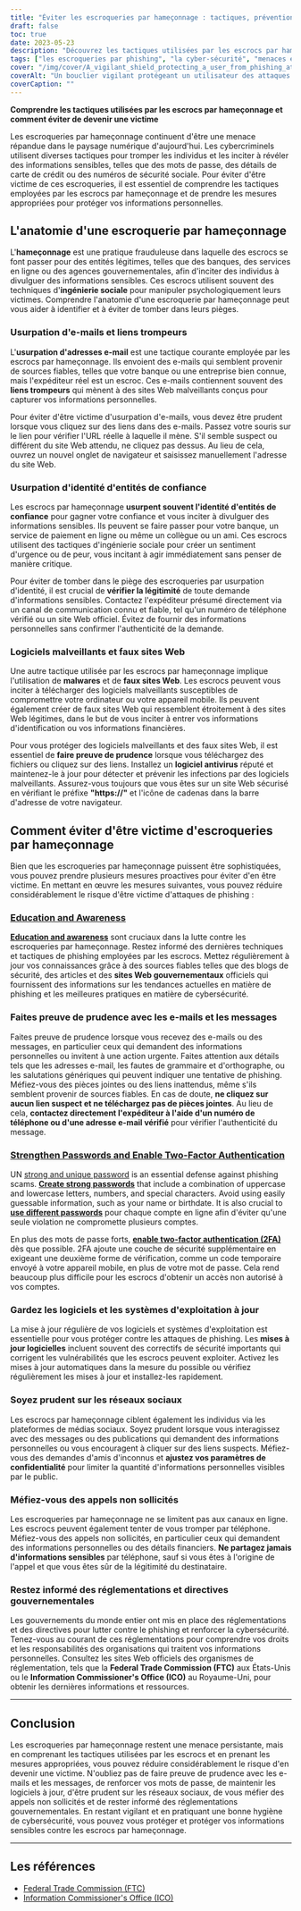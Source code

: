 ```yaml
---
title: "Éviter les escroqueries par hameçonnage : tactiques, prévention et protection"
draft: false
toc: true
date: 2023-05-23
description: "Découvrez les tactiques utilisées par les escrocs par hameçonnage et découvrez des stratégies efficaces pour éviter de devenir une victime."
tags: ["les escroqueries par phishing", "la cyber-sécurité", "menaces en ligne", "usurpation de courrier électronique", "ingénierie sociale", "protection contre les logiciels malveillants", "sécurité en ligne", "sécurité des données", "vol d'identité", "sécurité par mot de passe", "authentification à deux facteurs", "mises à jour de logiciel", "réglementations gouvernementales", "confidentialité en ligne", "cyber-sensibilisation", "fraude numérique", "sensibilisation au phishing", "sécurité sur les réseaux sociaux", "escroqueries en ligne", "prévention de la cybercriminalité"]
cover: "/img/cover/A_vigilant_shield_protecting_a_user_from_phishing_attacks.png"
coverAlt: "Un bouclier vigilant protégeant un utilisateur des attaques de phishing"
coverCaption: ""
---
```


**Comprendre les tactiques utilisées par les escrocs par hameçonnage et comment éviter de devenir une victime**

Les escroqueries par hameçonnage continuent d'être une menace répandue dans le paysage numérique d'aujourd'hui. Les cybercriminels utilisent diverses tactiques pour tromper les individus et les inciter à révéler des informations sensibles, telles que des mots de passe, des détails de carte de crédit ou des numéros de sécurité sociale. Pour éviter d'être victime de ces escroqueries, il est essentiel de comprendre les tactiques employées par les escrocs par hameçonnage et de prendre les mesures appropriées pour protéger vos informations personnelles.

## L'anatomie d'une escroquerie par hameçonnage

L'**hameçonnage** est une pratique frauduleuse dans laquelle des escrocs se font passer pour des entités légitimes, telles que des banques, des services en ligne ou des agences gouvernementales, afin d'inciter des individus à divulguer des informations sensibles. Ces escrocs utilisent souvent des techniques d'**ingénierie sociale** pour manipuler psychologiquement leurs victimes. Comprendre l'anatomie d'une escroquerie par hameçonnage peut vous aider à identifier et à éviter de tomber dans leurs pièges.

### Usurpation d'e-mails et liens trompeurs

L'**usurpation d'adresses e-mail** est une tactique courante employée par les escrocs par hameçonnage. Ils envoient des e-mails qui semblent provenir de sources fiables, telles que votre banque ou une entreprise bien connue, mais l'expéditeur réel est un escroc. Ces e-mails contiennent souvent des **liens trompeurs** qui mènent à des sites Web malveillants conçus pour capturer vos informations personnelles.

Pour éviter d'être victime d'usurpation d'e-mails, vous devez être prudent lorsque vous cliquez sur des liens dans des e-mails. Passez votre souris sur le lien pour vérifier l'URL réelle à laquelle il mène. S'il semble suspect ou différent du site Web attendu, ne cliquez pas dessus. Au lieu de cela, ouvrez un nouvel onglet de navigateur et saisissez manuellement l'adresse du site Web.

### Usurpation d'identité d'entités de confiance

Les escrocs par hameçonnage **usurpent souvent l'identité d'entités de confiance** pour gagner votre confiance et vous inciter à divulguer des informations sensibles. Ils peuvent se faire passer pour votre banque, un service de paiement en ligne ou même un collègue ou un ami. Ces escrocs utilisent des tactiques d'ingénierie sociale pour créer un sentiment d'urgence ou de peur, vous incitant à agir immédiatement sans penser de manière critique.

Pour éviter de tomber dans le piège des escroqueries par usurpation d'identité, il est crucial de **vérifier la légitimité** de toute demande d'informations sensibles. Contactez l'expéditeur présumé directement via un canal de communication connu et fiable, tel qu'un numéro de téléphone vérifié ou un site Web officiel. Évitez de fournir des informations personnelles sans confirmer l'authenticité de la demande.

### Logiciels malveillants et faux sites Web

Une autre tactique utilisée par les escrocs par hameçonnage implique l'utilisation de **malwares** et de **faux sites Web**. Les escrocs peuvent vous inciter à télécharger des logiciels malveillants susceptibles de compromettre votre ordinateur ou votre appareil mobile. Ils peuvent également créer de faux sites Web qui ressemblent étroitement à des sites Web légitimes, dans le but de vous inciter à entrer vos informations d'identification ou vos informations financières.

Pour vous protéger des logiciels malveillants et des faux sites Web, il est essentiel de **faire preuve de prudence** lorsque vous téléchargez des fichiers ou cliquez sur des liens. Installez un **logiciel antivirus** réputé et maintenez-le à jour pour détecter et prévenir les infections par des logiciels malveillants. Assurez-vous toujours que vous êtes sur un site Web sécurisé en vérifiant le préfixe **"https://"** et l'icône de cadenas dans la barre d'adresse de votre navigateur.

## Comment éviter d'être victime d'escroqueries par hameçonnage

Bien que les escroqueries par hameçonnage puissent être sophistiquées, vous pouvez prendre plusieurs mesures proactives pour éviter d'en être victime. En mettant en œuvre les mesures suivantes, vous pouvez réduire considérablement le risque d'être victime d'attaques de phishing :

### [Education and Awareness](https://simeononsecurity.ch/articles/how-to-build-and-manage-an-effective-cybersecurity-awareness-training-program/)

[**Education and awareness**](https://simeononsecurity.ch/articles/how-to-build-and-manage-an-effective-cybersecurity-awareness-training-program/) sont cruciaux dans la lutte contre les escroqueries par hameçonnage. Restez informé des dernières techniques et tactiques de phishing employées par les escrocs. Mettez régulièrement à jour vos connaissances grâce à des sources fiables telles que des blogs de sécurité, des articles et des **sites Web gouvernementaux** officiels qui fournissent des informations sur les tendances actuelles en matière de phishing et les meilleures pratiques en matière de cybersécurité.

### Faites preuve de prudence avec les e-mails et les messages

Faites preuve de prudence lorsque vous recevez des e-mails ou des messages, en particulier ceux qui demandent des informations personnelles ou invitent à une action urgente. Faites attention aux détails tels que les adresses e-mail, les fautes de grammaire et d'orthographe, ou les salutations génériques qui peuvent indiquer une tentative de phishing. Méfiez-vous des pièces jointes ou des liens inattendus, même s'ils semblent provenir de sources fiables. En cas de doute, **ne cliquez sur aucun lien suspect et ne téléchargez pas de pièces jointes**. Au lieu de cela, **contactez directement l'expéditeur à l'aide d'un numéro de téléphone ou d'une adresse e-mail vérifié** pour vérifier l'authenticité du message.

### [Strengthen Passwords and Enable Two-Factor Authentication](https://simeononsecurity.ch/articles/what-are-the-diferent-kinds-of-factors-in-mfa/)

UN [strong and unique password](https://simeononsecurity.ch/articles/the-importance-of-password-security-and-best-practices/) is an essential defense against phishing scams. [**Create strong passwords**](https://simeononsecurity.ch/articles/the-importance-of-password-security-and-best-practices/) that include a combination of uppercase and lowercase letters, numbers, and special characters. Avoid using easily guessable information, such as your name or birthdate. It is also crucial to [**use different passwords**](https://simeononsecurity.ch/articles/bitwarden-and-keepassxc-vs-the-rest/) pour chaque compte en ligne afin d'éviter qu'une seule violation ne compromette plusieurs comptes.

En plus des mots de passe forts, [**enable two-factor authentication (2FA)**](https://simeononsecurity.ch/articles/what-are-the-diferent-kinds-of-factors-in-mfa/) dès que possible. 2FA ajoute une couche de sécurité supplémentaire en exigeant une deuxième forme de vérification, comme un code temporaire envoyé à votre appareil mobile, en plus de votre mot de passe. Cela rend beaucoup plus difficile pour les escrocs d'obtenir un accès non autorisé à vos comptes.

### Gardez les logiciels et les systèmes d'exploitation à jour

La mise à jour régulière de vos logiciels et systèmes d'exploitation est essentielle pour vous protéger contre les attaques de phishing. Les **mises à jour logicielles** incluent souvent des correctifs de sécurité importants qui corrigent les vulnérabilités que les escrocs peuvent exploiter. Activez les mises à jour automatiques dans la mesure du possible ou vérifiez régulièrement les mises à jour et installez-les rapidement.

### Soyez prudent sur les réseaux sociaux

Les escrocs par hameçonnage ciblent également les individus via les plateformes de médias sociaux. Soyez prudent lorsque vous interagissez avec des messages ou des publications qui demandent des informations personnelles ou vous encouragent à cliquer sur des liens suspects. Méfiez-vous des demandes d'amis d'inconnus et **ajustez vos paramètres de confidentialité** pour limiter la quantité d'informations personnelles visibles par le public.

### Méfiez-vous des appels non sollicités

Les escroqueries par hameçonnage ne se limitent pas aux canaux en ligne. Les escrocs peuvent également tenter de vous tromper par téléphone. Méfiez-vous des appels non sollicités, en particulier ceux qui demandent des informations personnelles ou des détails financiers. **Ne partagez jamais d'informations sensibles** par téléphone, sauf si vous êtes à l'origine de l'appel et que vous êtes sûr de la légitimité du destinataire.

### Restez informé des réglementations et directives gouvernementales

Les gouvernements du monde entier ont mis en place des réglementations et des directives pour lutter contre le phishing et renforcer la cybersécurité. Tenez-vous au courant de ces réglementations pour comprendre vos droits et les responsabilités des organisations qui traitent vos informations personnelles. Consultez les sites Web officiels des organismes de réglementation, tels que la **Federal Trade Commission (FTC)** aux États-Unis ou le **Information Commissioner's Office (ICO)** au Royaume-Uni, pour obtenir les dernières informations et ressources.

______

## Conclusion

Les escroqueries par hameçonnage restent une menace persistante, mais en comprenant les tactiques utilisées par les escrocs et en prenant les mesures appropriées, vous pouvez réduire considérablement le risque d'en devenir une victime. N'oubliez pas de faire preuve de prudence avec les e-mails et les messages, de renforcer vos mots de passe, de maintenir les logiciels à jour, d'être prudent sur les réseaux sociaux, de vous méfier des appels non sollicités et de rester informé des réglementations gouvernementales. En restant vigilant et en pratiquant une bonne hygiène de cybersécurité, vous pouvez vous protéger et protéger vos informations sensibles contre les escrocs par hameçonnage.

______

## Les références

- [Federal Trade Commission (FTC)](https://www.ftc.gov/)
- [Information Commissioner's Office (ICO)](https://ico.org.uk/)
